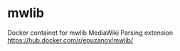 # mwlib
Docker containet for mwlib MediaWiki Parsing extension https://hub.docker.com/r/epuzanov/mwlib/
